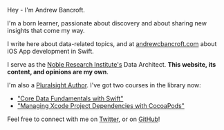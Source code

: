 Hey - I'm Andrew Bancroft.

I'm a born learner, passionate about discovery and about sharing new insights that come my way. 

I write here about data-related topics, and at [andrewcbancroft.com](https://www.andrewcbancroft.com) about iOS App development in Swift.

I serve as the <a title="The Noble Research Institute, Inc." href="http://www.noble.org" target="_blank">Noble Research Institute's</a> Data Architect. <strong>This website, its content, and opinions are my own</strong>.

I'm also a [Pluralsight Author](https://www.pluralsight.com/authors/andrew-bancroft).  I've got two courses in the library now:

* ["Core Data Fundamentals with Swift"](http://bit.ly/ps-core-data-swift)
* ["Managing Xcode Project Dependencies with CocoaPods"](https://www.pluralsight.com/courses/cocoapods-xcode-project-dependencies)

Feel free to connect with me on <a title="twitter.com/andrewcbancroft" href="https://twitter.com/andrewcbancroft">Twitter</a>, or on <a title="GitHub - andrewcbancroft" href="https://github.com/andrewcbancroft" target="_blank">GitHub</a>!
